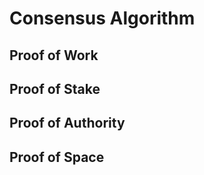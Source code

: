 # Consensus Algorithm

## Proof of Work

## Proof of Stake

## Proof of Authority

## Proof of Space

